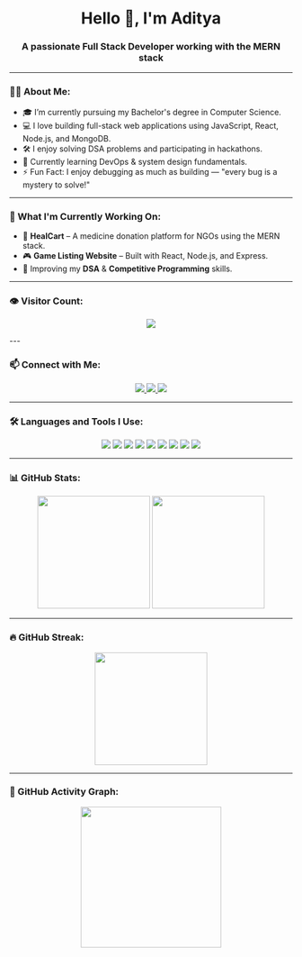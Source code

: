 <!-- Profile Header -->
<h1 align="center">Hello 👋, I'm Aditya</h1>
<h3 align="center">A passionate Full Stack Developer working with the MERN stack</h3>

---

### 🧑‍💻 About Me:
- 🎓 I’m currently pursuing my Bachelor's degree in Computer Science.
- 💻 I love building full-stack web applications using JavaScript, React, Node.js, and MongoDB.
- 🛠️ I enjoy solving DSA problems and participating in hackathons.
- 🌱 Currently learning DevOps & system design fundamentals.
- ⚡ Fun Fact: I enjoy debugging as much as building — "every bug is a mystery to solve!"

---

### 🔭 What I'm Currently Working On:
- 🚀 **HealCart** – A medicine donation platform for NGOs using the MERN stack.
- 🎮 **Game Listing Website** – Built with React, Node.js, and Express.
- 🧠 Improving my **DSA** & **Competitive Programming** skills.

---

### 👁️ Visitor Count:

<p align="center">
  <img src="https://img.shields.io/badge/Profile%20Views-1200-blue?style=flat-square" />
</p>
---


### 📫 Connect with Me:
<p align="center">
  <a href="https://www.linkedin.com/in/aditya-raj-416a61261" target="_blank">
    <img src="https://img.shields.io/badge/-LinkedIn-blue?style=for-the-badge&logo=linkedin" />
  </a>
  <a href="mailto:raditya0949@gmail.com">
    <img src="https://img.shields.io/badge/-Email-red?style=for-the-badge&logo=gmail&logoColor=white" />
  </a>
  <a href="https://portfolio-aditya-rajs-projects-4763438f.vercel.app/" target="_blank">
    <img src="https://img.shields.io/badge/-Portfolio-black?style=for-the-badge&logo=firefox-browser" />
  </a>
</p>

---

### 🛠️ Languages and Tools I Use:
<p align="center">
  <img src="https://img.shields.io/badge/JavaScript-yellow?style=for-the-badge&logo=javascript" />
  <img src="https://img.shields.io/badge/React-61DAFB?style=for-the-badge&logo=react" />
  <img src="https://img.shields.io/badge/Node.js-339933?style=for-the-badge&logo=node.js" />
  <img src="https://img.shields.io/badge/Express.js-000000?style=for-the-badge&logo=express" />
  <img src="https://img.shields.io/badge/MongoDB-47A248?style=for-the-badge&logo=mongodb" />
  <img src="https://img.shields.io/badge/Git-F05032?style=for-the-badge&logo=git" />
  <img src="https://img.shields.io/badge/GitHub-181717?style=for-the-badge&logo=github" />
  <img src="https://img.shields.io/badge/HTML5-E34F26?style=for-the-badge&logo=html5&logoColor=white" />
  <img src="https://img.shields.io/badge/CSS3-1572B6?style=for-the-badge&logo=css3&logoColor=white" />
</p>

---

### 📊 GitHub Stats:
<p align="center">
  <img src="https://github-readme-stats.vercel.app/api?username=Aditya-raj4&show_icons=true&theme=radical" height="200"/>
  <img src="https://github-readme-stats.vercel.app/api/top-langs/?username=Aditya-raj4&layout=compact&theme=radical" height="200"/>
</p>

---

### 🔥 GitHub Streak:
<p align="center">
  <img src="https://streak-stats.demolab.com/?user=Aditya-raj4&theme=radical" height="200"/>
</p>

---

### 🧩 GitHub Activity Graph:
<p align="center">
  <img src="https://github-readme-activity-graph.vercel.app/graph?username=Aditya-raj4&theme=rogue" height="250"/>
</p>


